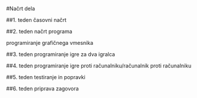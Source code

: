 #Načrt dela

##1. teden
časovni načrt

##2. teden
načrt programa

programiranje grafičnega vmesnika

##3. teden
programiranje igre za dva igralca

##4. teden
programiranje igre proti računalniku/računalnik proti računalniku

##5. teden
testiranje in popravki

##6. teden
priprava zagovora
